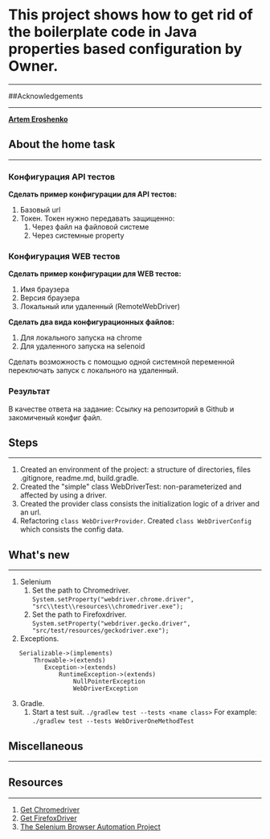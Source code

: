 # This project shows how to get rid of the boilerplate code in Java properties based configuration by Owner.
___

##Acknowledgements
___
[**Artem Eroshenko**](https://github.com/eroshenkoam) 

## About the home task
___
### Конфигурация API тестов

**Сделать пример конфигурации для API тестов:**
1. Базовый url
2. Токен.
Токен нужно передавать защищенно:
    1. Через файл на файловой системе
    2. Через системные property

### Конфигурация WEB тестов
**Сделать пример конфигурации для WEB тестов:**
1. Имя браузера
2. Версия браузера
3. Локальный или удаленный (RemoteWebDriver)

**Сделать два вида конфигурационных файлов:**
1. Для локального запуска на chrome
2. Для удаленного запуска на selenoid

Сделать возможность с помощью одной системной переменной переключать запуск с локального на удаленный.

### Результат
В качестве ответа на задание:
Ссылку на репозиторий в Github и закомиченый конфиг файл.

## Steps
___
1. Created an environment of the project: a structure of directories, files .gitignore, readme.md, build.gradle.
2. Created the "simple" class WebDriverTest: non-parameterized and affected by using a driver.
3. Created the provider class consists the initialization logic of a driver and an url.
4. Refactoring `class WebDriverProvider`. Created `class WebDriverConfig` which consists the config data.


## What's new
___
1. Selenium
   1. Set the path to Chromedriver.  
      `System.setProperty("webdriver.chrome.driver", "src\\test\\resources\\chromedriver.exe");`
   2. Set the path to Firefoxdriver.
      `System.setProperty("webdriver.gecko.driver", "src/test/resources/geckodriver.exe");`
2. Exceptions. 
```
   Serializable->(implements)
       Throwable->(extends)
          Exception->(extends)
              RuntimeException->(extends)
                  NullPointerException 
                  WebDriverException
``` 
3. Gradle. 
   1. Start a test suit.
      `./gradlew test --tests <name class>`
      For example:
      `./gradlew test --tests WebDriverOneMethodTest`
   
## Miscellaneous
___

## Resources
___
1. [Get Chromedriver](https://chromedriver.chromium.org/downloads)
2. [Get FirefoxDriver](https://github.com/mozilla/geckodriver)
3. [The Selenium Browser Automation Project](https://www.selenium.dev/documentation/)

